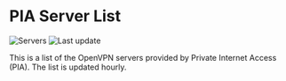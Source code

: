 # PIA Server List

![Servers](https://img.shields.io/badge/servers-{server_count}-brightgreen) ![Last update](https://img.shields.io/badge/{last_update}-brightgreen)

This is a list of the OpenVPN servers provided by Private Internet Access (PIA). The list is updated hourly.